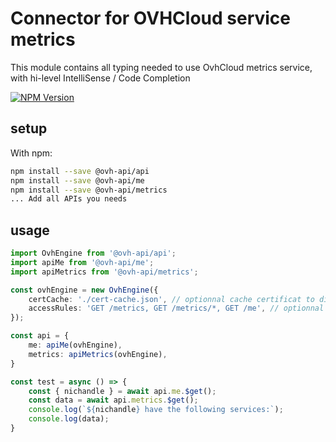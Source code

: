 # Connector for OVHCloud service metrics

This module contains all typing needed to use OvhCloud metrics service, with hi-level IntelliSense / Code Completion

[![NPM Version](https://img.shields.io/npm/v/@ovh-api/metrics.svg?style=flat)](https://www.npmjs.org/package/@ovh-api/metrics)

## setup

With npm:
````bash
npm install --save @ovh-api/api
npm install --save @ovh-api/me
npm install --save @ovh-api/metrics
... Add all APIs you needs
````

## usage

````typescript
import OvhEngine from '@ovh-api/api';
import apiMe from '@ovh-api/me';
import apiMetrics from '@ovh-api/metrics';

const ovhEngine = new OvhEngine({ 
    certCache: './cert-cache.json', // optionnal cache certificat to disk
    accessRules: 'GET /metrics, GET /metrics/*, GET /me', // optionnal limit the requested privileges.
});

const api = {
    me: apiMe(ovhEngine),
    metrics: apiMetrics(ovhEngine),
}

const test = async () => {
    const { nichandle } = await api.me.$get();
    const data = await api.metrics.$get();
    console.log(`${nichandle} have the following services:`);
    console.log(data);
}

````